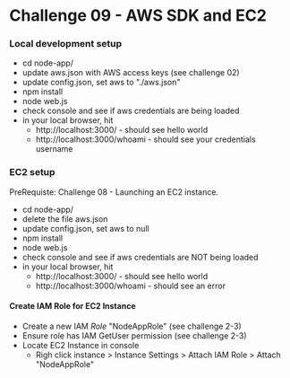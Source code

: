 Challenge 09 - AWS SDK and EC2
==================



### Local development setup

* cd node-app/
* update aws.json with AWS access keys (see challenge 02)
* update config.json, set aws to "./aws.json"
* npm install
* node web.js
* check console and see if aws credentials are being loaded
* in your local browser, hit 
	* http://localhost:3000/ - should see hello world
	* http://localhost:3000/whoami - should see your credentials username



### EC2 setup
PreRequiste: Challenge 08 - Launching an EC2 instance.

* cd node-app/
* delete the file aws.json
* update config.json, set aws to null
* npm install
* node web.js
* check console and see if aws credentials are NOT being loaded
* in your local browser, hit 
	* http://localhost:3000/ - should see hello world
	* http://localhost:3000/whoami - should see an error

#### Create IAM Role for EC2 Instance

* Create a new IAM *Role* "NodeAppRole"  (see challenge 2-3)
* Ensure role has IAM GetUser permission (see challenge 2-3)
* Locate EC2 Instance in console
	* Righ click instance > Instance Settings > Attach IAM Role > Attach "NodeAppRole"

	
